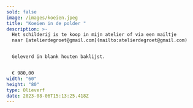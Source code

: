 ```yaml
---
sold: false
image: /images/koeien.jpeg
title: "Koeien in de polder "
description: >-
  Het schilderij is te koop in mijn atelier of via een mailtje
  naar [atelierdegroet@gmail.com](mailto:atelierdegroet@gmail.com)


  Geleverd in blank houten baklijst.


  € ﻿980,00
width: "60"
height: "80"
type: Olieverf
date: 2023-08-06T15:13:25.418Z
---
```

